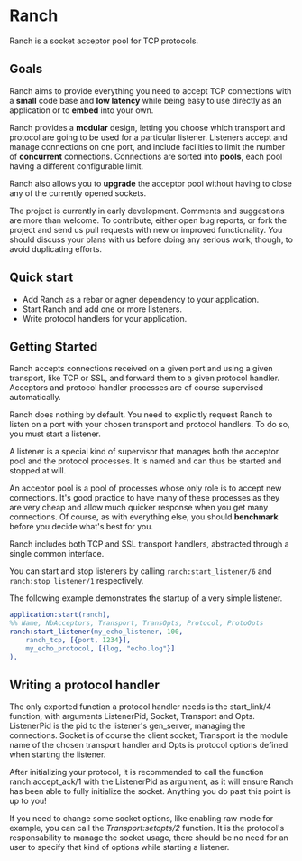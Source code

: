 Ranch
=====

Ranch is a socket acceptor pool for TCP protocols.

Goals
-----

Ranch aims to provide everything you need to accept TCP connections with
a **small** code base and **low latency** while being easy to use directly
as an application or to **embed** into your own.

Ranch provides a **modular** design, letting you choose which transport
and protocol are going to be used for a particular listener. Listeners
accept and manage connections on one port, and include facilities to
limit the number of **concurrent** connections. Connections are sorted
into **pools**, each pool having a different configurable limit.

Ranch also allows you to **upgrade** the acceptor pool without having
to close any of the currently opened sockets.

The project is currently in early development. Comments and suggestions are
more than welcome. To contribute, either open bug reports, or fork the project
and send us pull requests with new or improved functionality. You should
discuss your plans with us before doing any serious work, though, to avoid
duplicating efforts.

Quick start
-----------

* Add Ranch as a rebar or agner dependency to your application.
* Start Ranch and add one or more listeners.
* Write protocol handlers for your application.

Getting Started
---------------

Ranch accepts connections received on a given port and using a given
transport, like TCP or SSL, and forward them to a given protocol
handler. Acceptors and protocol handler processes are of course
supervised automatically.

Ranch does nothing by default. You need to explicitly request Ranch
to listen on a port with your chosen transport and protocol handlers.
To do so, you must start a listener.

A listener is a special kind of supervisor that manages both the
acceptor pool and the protocol processes. It is named and can thus be
started and stopped at will.

An acceptor pool is a pool of processes whose only role is to accept
new connections. It's good practice to have many of these processes
as they are very cheap and allow much quicker response when you get
many connections. Of course, as with everything else, you should
**benchmark** before you decide what's best for you.

Ranch includes both TCP and SSL transport handlers, abstracted through
a single common interface.

You can start and stop listeners by calling `ranch:start_listener/6` and
`ranch:stop_listener/1` respectively.

The following example demonstrates the startup of a very simple listener.

``` erlang
application:start(ranch),
%% Name, NbAcceptors, Transport, TransOpts, Protocol, ProtoOpts
ranch:start_listener(my_echo_listener, 100,
    ranch_tcp, [{port, 1234}],
    my_echo_protocol, [{log, "echo.log"}]
).
```

Writing a protocol handler
--------------------------

The only exported function a protocol handler needs is the start_link/4
function, with arguments ListenerPid, Socket, Transport and Opts. ListenerPid
is the pid to the listener's gen_server, managing the connections. Socket is of
course the client socket; Transport is the module name of the chosen transport
handler and Opts is protocol options defined when starting the listener.

After initializing your protocol, it is recommended to call the
function ranch:accept_ack/1 with the ListenerPid as argument,
as it will ensure Ranch has been able to fully initialize the socket.
Anything you do past this point is up to you!

If you need to change some socket options, like enabling raw mode for example,
you can call the <em>Transport:setopts/2</em> function. It is the protocol's
responsability to manage the socket usage, there should be no need for an user
to specify that kind of options while starting a listener.
